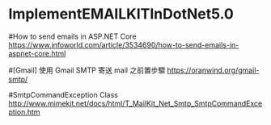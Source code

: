 # ImplementEMAILKITInDotNet5.0

#How to send emails in ASP.NET Core
https://www.infoworld.com/article/3534690/how-to-send-emails-in-aspnet-core.html

#[Gmail] 使用 Gmail SMTP 寄送 mail 之前置步驟
https://oranwind.org/gmail-smtp/

#SmtpCommandException Class
http://www.mimekit.net/docs/html/T_MailKit_Net_Smtp_SmtpCommandException.htm

